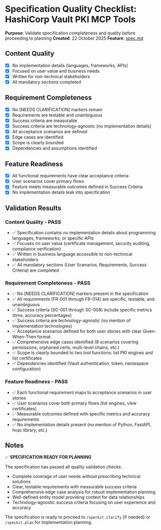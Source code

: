 # Specification Quality Checklist: HashiCorp Vault PKI MCP Tools

**Purpose**: Validate specification completeness and quality before proceeding to planning
**Created**: 22 October 2025
**Feature**: [spec.md](../spec.md)

## Content Quality

- [x] No implementation details (languages, frameworks, APIs)
- [x] Focused on user value and business needs
- [x] Written for non-technical stakeholders
- [x] All mandatory sections completed

## Requirement Completeness

- [x] No [NEEDS CLARIFICATION] markers remain
- [x] Requirements are testable and unambiguous
- [x] Success criteria are measurable
- [x] Success criteria are technology-agnostic (no implementation details)
- [x] All acceptance scenarios are defined
- [x] Edge cases are identified
- [x] Scope is clearly bounded
- [x] Dependencies and assumptions identified

## Feature Readiness

- [x] All functional requirements have clear acceptance criteria
- [x] User scenarios cover primary flows
- [x] Feature meets measurable outcomes defined in Success Criteria
- [x] No implementation details leak into specification

## Validation Results

### Content Quality - PASS
- ✅ Specification contains no implementation details about programming languages, frameworks, or specific APIs
- ✅ Focuses on user value (certificate management, security auditing, compliance verification)
- ✅ Written in business language accessible to non-technical stakeholders
- ✅ All mandatory sections (User Scenarios, Requirements, Success Criteria) are completed

### Requirement Completeness - PASS
- ✅ No [NEEDS CLARIFICATION] markers present in the specification
- ✅ All requirements (FR-001 through FR-014) are specific, testable, and unambiguous
- ✅ Success criteria (SC-001 through SC-008) include specific metrics (time, accuracy percentages)
- ✅ Success criteria are technology-agnostic (no mention of implementation technologies)
- ✅ Acceptance scenarios defined for both user stories with clear Given-When-Then format
- ✅ Comprehensive edge cases identified (8 scenarios covering permissions, orphaned certs, multi-level chains, etc.)
- ✅ Scope is clearly bounded to two tool functions: list PKI engines and list certificates
- ✅ Dependencies identified (Vault authentication, token, namespace configuration)

### Feature Readiness - PASS
- ✅ Each functional requirement maps to acceptance scenarios in user stories
- ✅ User scenarios cover both primary flows (list engines, view certificates)
- ✅ Measurable outcomes defined with specific metrics and accuracy requirements
- ✅ No implementation details present (no mention of Python, FastAPI, hvac library, etc.)

## Notes

✅ **SPECIFICATION READY FOR PLANNING**

The specification has passed all quality validation checks:
- Complete coverage of user needs without prescribing technical solutions
- Clear, testable requirements with measurable success criteria
- Comprehensive edge case analysis for robust implementation planning
- Well-defined entity model providing context for data relationships
- Technology-agnostic success criteria focusing on user experience and accuracy

The specification is ready to proceed to `/speckit.clarify` (if needed) or `/speckit.plan` for implementation planning.
